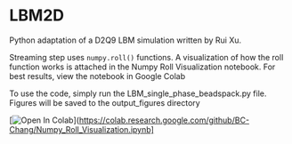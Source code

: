 # LBM2D
Python adaptation of a D2Q9 LBM simulation written by Rui Xu. 

Streaming step uses `numpy.roll()` functions. A visualization of how the roll function works is attached in the Numpy Roll Visualization notebook. For best results, view the notebook in Google Colab

To use the code, simply run the LBM_single_phase_beadspack.py file. Figures will be saved to the output_figures directory

[![Open In Colab](https://colab.research.google.com/assets/colab-badge.svg)](https://colab.research.google.com/github/BC-Chang/Numpy_Roll_Visualization.ipynb]
